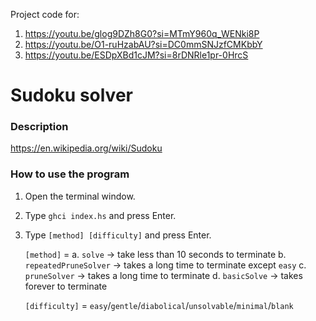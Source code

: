 Project code for:

1. https://youtu.be/glog9DZh8G0?si=MTmY960q_WENki8P
2. https://youtu.be/O1-ruHzabAU?si=DC0mmSNJzfCMKbbY
3. https://youtu.be/ESDpXBd1cJM?si=8rDNRle1pr-0HrcS

# Sudoku solver

### Description

https://en.wikipedia.org/wiki/Sudoku

### How to use the program

1. Open the terminal window.
2. Type `ghci index.hs` and press Enter.
3. Type `[method] [difficulty]` and press Enter.

   `[method]` =
   a. `solve` -> take less than 10 seconds to terminate
   b. `repeatedPruneSolver` -> takes a long time to terminate except `easy`
   c. `pruneSolver` -> takes a long time to terminate
   d. `basicSolve` -> takes forever to terminate

   `[difficulty]` = `easy`/`gentle`/`diabolical`/`unsolvable`/`minimal`/`blank`
